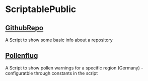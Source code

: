 # ScriptablePublic


## [GithubRepo](GithubRepo.js)
A Script to show some basic info about a repository

## [Pollenflug](GithubRepo.js)
A Script to show pollen warnings for a specific region (Germany) - configuratble through constants in the script